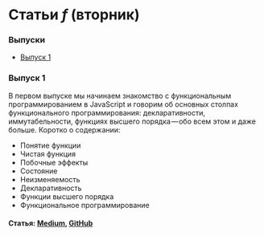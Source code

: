 # Статьи *f* (вторник)

### Выпуски

* [Выпуск 1]()

### Выпуск 1

В первом выпуске мы начинаем знакомство с функциональным программированием в JavaScript и говорим об основных столпах функционального программирования: декларативности, иммутабельности, функциях высшего порядка — обо всем этом и даже больше. Коротко о содержании:

* Понятие функции
* Чистая функция
* Побочные эффекты
* Состояние
* Неизменяемость
* Декларативность
* Функции высшего порядка
* Функциональное программирование

#### Статья: [Medium](https://medium.com/devschacht/ftuesday-introduction-c2ed010bb75d), [GitHub](https://github.com/devSchacht/function_tuesday/blob/master/articles/chapter1.md)
